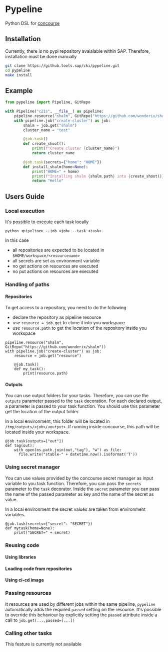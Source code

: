 # Pypeline

Python DSL for [concourse](https://concourse-ci.org/)


## Installation

Currently, there is no pypi repository avaialable within SAP. Therefore, installation must be done manually

```bash
git clone https://github.tools.sap/cki/pypeline.git
cd pypeline
make install
```

## Example

```python
from pypeline import Pipeline, GitRepo

with Pipeline("c21s", __file__) as pipeline:
    pipeline.resource("shalm", GitRepo("https://github.com/wonderix/shalm"))
    with pipeline.job("create-cluster") as job:
        shalm = job.get("shalm")
        cluster_name = "test"

        @job.task()
        def create_shoot():
            print(f"Create cluster {cluster_name}")
            return cluster_name

        @job.task(secrets={"home": "HOME"})
        def install_shalm(home=None):
            print("HOME=" + home)
            print(f"Installing shalm {shalm.path} into {create_shoot()}")
            return "Hello"
```


## Users Guide

### Local execution

It's possible to execute each task locally

```
python <pipeline> --job <job> --task <task>
```

In this case 
* all repositories are expected to be located in `$HOME/workspace/<resourcename>`
* all secrets are set as environment variable
* no get actions on resources are executed
* no put actions on resources are executed

### Handling of paths

#### Repositories

To get access to a repository, you need to do the following
* declare the repository as pipeline resource
* use `resource = job.get` to clone it into you workspace
* use `resource.path` to get the location of the repository inside you workspace

```
pipeline.resource("shalm", GitRepo("https://github.com/wonderix/shalm"))
with pipeline.job("create-cluster") as job:
    resource = job.get("resource")

    @job.task()
    def my_task():
        print(resource.path)
```

#### Outputs

You can use output folders for your tasks. Therefore, you can use the `outputs` parameter passed to the `task` decoration. For each declared output, a parameter is passed to your task function. You should use this parameter get the location of the output folder.

In a local environment, this folder will be located in `/tmp/outputs/<job>/<output>`. If running inside concourse, this path will be located inside your workspace.

```
@job.task(outputs=["out"])
def tag(out):
    with open(os.path.join(out,"tag"), "w") as file:
      file.write("stable-" + datetime.now().isoformat('T'))
```

### Using secret manager

You can use values provided by the concourse secret manager as input variable to you task function. Therefore, you can pass the `secrets` parameter to the `task` decorator. Inside the `secret` parameter you can pass the name of the passed parameter as key and the name of the secret as value.

In a local environment the secret values are taken from environment variables.

```
@job.task(secrets={"secret": "SECRET"})
def mytask(home=None):
    print("SECRET=" + secret)
```

### Reusing code

#### Using libraries

#### Loading code from repositories

#### Using ci-cd image

### Passing resources

It resources are used by different jobs within the same pipeline, `pypeline` automatically adds the required `passed` setting on the resource. It's possible to override this behaviour by explicitly setting the `passed` attribute inside a call to `job.get(...,passed=[...])`

### Calling other tasks

This feature is currently not available